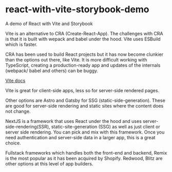 # react-with-vite-storybook-demo
A demo of React with Vite and Storybook

Vite is an alternative to CRA (Create-React-App). The challenges with CRA is that it is built with wepack and babel under the hood. Vite uses ESBuild which is faster.

CRA has been used to build React projects but it has now become clunkier than the options out there, like Vite. It is more difficult working with TypeScript, creating a production-ready app and updates of the internals (webpack/ babel and others) can be buggy.

[Vite docs](https://vitejs.dev/guide/)

Vite is great for client-side apps, less so for server-side rendered pages.

Other options are Astro and Gatsby for SSG (static-side-generation). These are good for server-side rendering and static sites where the content does not change.

NextJS is a framework that uses React under the hood and uses server-side-rendering(SSR), static-site-generation (SSG) as well as just client or server side rendering. You can pick and mix with this framework. Once you need authentication and server-side data in a larger app, this is a great choice.

Fullstack frameworks which handles both the front-end and backend, Remix is the most popular as it has been acquired by Shopify. Redwood, Blitz are other options at this level of app builders.
